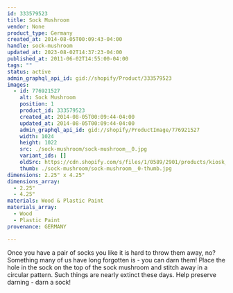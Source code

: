 ```yaml
---
id: 333579523
title: Sock Mushroom
vendor: None
product_type: Germany
created_at: 2014-08-05T00:09:43-04:00
handle: sock-mushroom
updated_at: 2023-08-02T14:37:23-04:00
published_at: 2011-06-02T14:55:00-04:00
tags: ""
status: active
admin_graphql_api_id: gid://shopify/Product/333579523
images:
  - id: 776921527
    alt: Sock Mushroom
    position: 1
    product_id: 333579523
    created_at: 2014-08-05T00:09:44-04:00
    updated_at: 2014-08-05T00:09:44-04:00
    admin_graphql_api_id: gid://shopify/ProductImage/776921527
    width: 1024
    height: 1022
    src: ./sock-mushroom/sock-mushroom__0.jpg
    variant_ids: []
    oldSrc: https://cdn.shopify.com/s/files/1/0589/2901/products/kiosk_sockmushroom.tif.jpeg?v=1407211784
    thumb: ./sock-mushroom/sock-mushroom__0-thumb.jpg
dimensions: 2.25" x 4.25"
dimensions_array:
  - 2.25"
  - 4.25"
materials: Wood & Plastic Paint
materials_array:
  - Wood
  - Plastic Paint
provenance: GERMANY

---
```


Once you have a pair of socks you like it is hard to throw them away, no? Something many of us have long forgotten is - you can darn them! Place the hole in the sock on the top of the sock mushroom and stitch away in a circular pattern. Such things are nearly extinct these days. Help preserve darning - darn a sock!